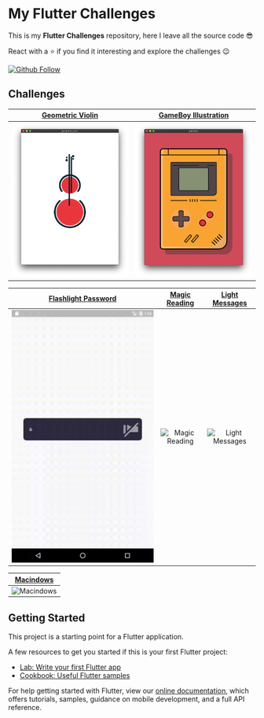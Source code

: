 # My Flutter Challenges

This is my **Flutter Challenges** repository, here I leave all the source code 😎

React with a ⭐️ if you find it interesting and explore the challenges 😉

[![Github Follow](https://img.shields.io/github/followers/zaumaiano?style=social)](https://github.com/zaumaiano)

## Challenges

| [Geometric Violin](https://github.com/zaumaiano/my-flutter-challenges/blob/main/geometric_violin/lib/app.dart) | [GameBoy Illustration](https://github.com/zaumaiano/my-flutter-challenges/blob/main/gameboy/lib/app.dart) |
|:-:|:-:|
|![Geometric Violin](covers/geometric_violin.png)|![GameBoy](covers/gameboy.png)

| [Flashlight Password](https://github.com/zaumaiano/my-flutter-challenges/blob/main/flashlight_password/lib/app.dart) | [Magic Reading](https://github.com/zaumaiano/my-flutter-challenges/blob/main/magic_reading/lib/app.dart) | [Light Messages](https://github.com/zaumaiano/my-flutter-challenges/blob/main/light_messages/lib/app.dart) |
|:-:|:-:|:-:|
|![Flashlight Password](covers/flashlight_passsword.gif)|![Magic Reading](covers/magic_reading.gif)|![Light Messages](covers/light_messages.gif)|

| [Macindows](https://github.com/zaumaiano/my-flutter-challenges/blob/main/macindows/lib/app.dart) |
|:-:|
|![Macindows](covers/macindows.gif)|

## Getting Started

This project is a starting point for a Flutter application.

A few resources to get you started if this is your first Flutter project:

- [Lab: Write your first Flutter app](https://flutter.io/docs/get-started/codelab)
- [Cookbook: Useful Flutter samples](https://flutter.io/docs/cookbook)

For help getting started with Flutter, view our 
[online documentation](https://flutter.io/docs), which offers tutorials, 
samples, guidance on mobile development, and a full API reference.
